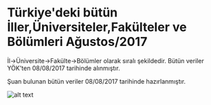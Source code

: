  # Türkiye'deki bütün İller,Üniversiteler,Fakülteler ve Bölümleri Ağustos/2017


İl->Üniversite->Fakülte->Bölümler olarak sıralı şekildedir.
Bütün veriler YÖK'ten 08/08/2017 tarihinde alınmıştır.

Şuan bulunan bütün veriler 08/08/2017 tarihinde hazırlanmıştır.

![alt text](https://i.hizliresim.com/Akdaaz.png)